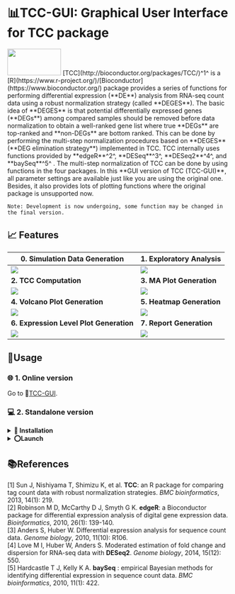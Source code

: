 

# 📊TCC-GUI: Graphical User Interface for TCC package



<img src="https://raw.githubusercontent.com/swsoyee/TCC-GUI/master/TCC-GUI/www/tccLogo.png" width="121" height="60">  
​	[TCC](http://bioconductor.org/packages/TCC/)^1^ is a [R](https://www.r-project.org/)/[Bioconductor](https://www.bioconductor.org/) package provides a series of functions for performing differential expression  (**DE**)  analysis from RNA-seq count data using a robust normalization strategy (called **DEGES**).  
​	The basic idea of **DEGES** is that potential differentially expressed genes (**DEGs**) among compared samples should be removed before data normalization to obtain a well-ranked gene list where true **DEGs** are top-ranked and **non-DEGs** are bottom ranked. This can be done by performing the multi-step normalization procedures based on **DEGES** (**DEG elimination strategy**) implemented in TCC.    
​	TCC internally uses functions provided by **edgeR**^2^, **DESeq**^3^, **DESeq2**^4^, and **baySeq**^5^ . The multi-step normalization of TCC can be done by using functions in the four packages.   
​	In this **GUI version of TCC (TCC-GUI)**, all parameter settings are available just like you are using the original one. Besides, it also provides lots of plotting functions where the original package is unsupported now.   

```
Note: Development is now undergoing, some function may be changed in the final version.
```

## 📈 Features

| 0. Simulation Data Generation                                | 1. Exploratory Analysis                                      |
| ------------------------------------------------------------ | ------------------------------------------------------------ |
| <img src="https://raw.githubusercontent.com/swsoyee/TCC-GUI/master/ScreenShot/beta1.png"> | <img src="https://raw.githubusercontent.com/swsoyee/TCC-GUI/master/ScreenShot/beta2.png"> |
| **2. TCC Computation**                                       | **3. MA Plot Generation**                                    |
| <img src="https://raw.githubusercontent.com/swsoyee/TCC-GUI/master/ScreenShot/beta3.png"> | <img src="https://raw.githubusercontent.com/swsoyee/TCC-GUI/master/ScreenShot/beta4.png"> |
| **4. Volcano Plot Generation**                               | **5. Heatmap Generation**                                    |
| <img src="https://raw.githubusercontent.com/swsoyee/TCC-GUI/master/ScreenShot/beta5.png"> | <img src="https://raw.githubusercontent.com/swsoyee/TCC-GUI/master/ScreenShot/beta7.png"> |
| **6. Expression Level Plot Generation**                      | **7. Report Generation**                                     |
| <img src="https://raw.githubusercontent.com/swsoyee/TCC-GUI/master/ScreenShot/beta8.png"> | <img src="https://raw.githubusercontent.com/swsoyee/TCC-GUI/master/ScreenShot/beta9.png"> |

## 📔Usage

### 🌐 1. Online version  
Go to 🔗[TCC-GUI](https://infinityloop.shinyapps.io/TCC-GUI/).  

### 💻 2. Standalone version  
<details>
<summary><b>📲 Installation</b></summary>  
---

Make sure that you have already installed those packages in your environment.   

`shiny`, `shinydashboard`, `shinyWidgets`, `plotly`, `dplyr`, `TCC`, `DT`, `heatmaply`,  `rmarkdown`, `data.table`, `tidyr`, `RColorBrewer`, `utils`, `knitr`, `cluster`, `shinycssloaders`, `shinyBS`.    

If any package is missing, Please run the following command in your **RStudio** and it will install all packages automatically.  

```R
# Part1. Install via CRAN
libs <- c("shiny",
          "shinydashboard", 
          "shinyWidgets", 
          "plotly", 
          "dplyr", 
          "DT", 
          "heatmaply",
          "tidyr",
          "utils",
          "rmarkdown",
          "data.table",
          "RColorBrewer",
          "knitr",
          "cluster",
          "shinycssloaders",
          "shinyBS")
for (i in libs){
  if( !is.element(i, .packages(all.available = TRUE)) ) {
​    install.packages(i)
  }
}

# Part2. Install via Bioconductor  
if( !is.element("TCC", .packages(all.available = TRUE)) ) {
​    ## try http:// if https:// URLs are not supported
​    source("https://bioconductor.org/biocLite.R")
​    biocLite("TCC")
}  
```
</details>

<details>  
<summary><b>⭕Launch</b></summary>  
---
Run the following command to launch `TCC-GUI` in your local environment, then it will download `TCC-GUI` automatically from github and launch.  

##### Method 1  
```R
shiny::runGitHub("TCC-GUI", "swsoyee", subdir = "TCC-GUI", launch.browser = TRUE)
```

This method always download the source code from github before launching, so maybe you can try to download all the source code by yourself and launch it.   

##### Method 2  
1. Click `Clone or download` button on the top of this page, then click `Download ZIP`;  
2. Unzip the file to your working directory (use `getwd()` to know your working directory);  
3. Run the code of launching (according to your structure of working directory it may be different).   

  ```R
  shiny::runApp("TCC-GUI-master//TCC-GUI", launch.browser = TRUE)
  ```

4. Enjoy your analysis on `TCC-GUI`!  
</details>

## 📚References

[1] Sun J, Nishiyama T, Shimizu K, et al. **TCC**: an R package for comparing tag count data with robust normalization strategies. *BMC bioinformatics*, 2013, 14(1): 219.  
[2] Robinson M D, McCarthy D J, Smyth G K. **edgeR**: a Bioconductor package for differential expression analysis of digital gene expression data. *Bioinformatics*, 2010, 26(1): 139-140.  
[3] Anders S, Huber W. Differential expression analysis for sequence count data. *Genome biology*, 2010, 11(10): R106.   
[4] Love M I, Huber W, Anders S. Moderated estimation of fold change and dispersion for RNA-seq data with **DESeq2**. *Genome biology*, 2014, 15(12): 550.  
[5] Hardcastle T J, Kelly K A. **baySeq** : empirical Bayesian methods for identifying differential expression in sequence count data. *BMC bioinformatics*, 2010, 11(1): 422.  
